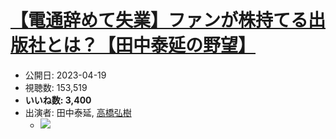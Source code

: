 # [【電通辞めて失業】ファンが株持てる出版社とは？【田中泰延の野望】](https://www.youtube.com/watch?v=9QFNtl5fMzs)
-   公開日: 2023-04-19
-   視聴数: 153,519
-   **いいね数: 3,400**
-   出演者: 田中泰延, [高橋弘樹](/rehacq_fan/people/高橋弘樹 "wikilink")
    - [![](https://img.youtube.com/vi/9QFNtl5fMzs/hqdefault.jpg)](https://www.youtube.com/watch?v=9QFNtl5fMzs)
